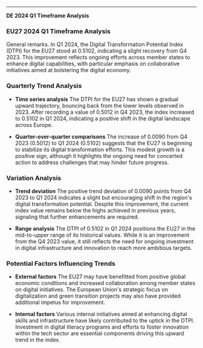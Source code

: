 ---

**DE 2024 Q1 Timeframe Analysis**

### EU27 2024 Q1 Timeframe Analysis

General remarks. In Q1 2024, the Digital Transformation Potential Index (DTPI) for the EU27 stood at 0.5102, indicating a slight recovery from Q4 2023. This improvement reflects ongoing efforts across member states to enhance digital capabilities, with particular emphasis on collaborative initiatives aimed at bolstering the digital economy.

### Quarterly Trend Analysis

- **Time series analysis**
  The DTPI for the EU27 has shown a gradual upward trajectory, bouncing back from the lower levels observed in 2023. After recording a value of 0.5012 in Q4 2023, the index increased to 0.5102 in Q1 2024, indicating a positive shift in the digital landscape across Europe.

- **Quarter-over-quarter comparisons**
  The increase of 0.0090 from Q4 2023 (0.5012) to Q1 2024 (0.5102) suggests that the EU27 is beginning to stabilize its digital transformation efforts. This modest growth is a positive sign, although it highlights the ongoing need for concerted action to address challenges that may hinder future progress.

### Variation Analysis

- **Trend deviation**
  The positive trend deviation of 0.0090 points from Q4 2023 to Q1 2024 indicates a slight but encouraging shift in the region's digital transformation potential. Despite this improvement, the current index value remains below the highs achieved in previous years, signaling that further enhancements are required.

- **Range analysis**
  The DTPI of 0.5102 in Q1 2024 positions the EU27 in the mid-to-upper range of its historical values. While it is an improvement from the Q4 2023 value, it still reflects the need for ongoing investment in digital infrastructure and innovation to reach more ambitious targets.

### Potential Factors Influencing Trends

- **External factors**
  The EU27 may have benefitted from positive global economic conditions and increased collaboration among member states on digital initiatives. The European Union's strategic focus on digitalization and green transition projects may also have provided additional impetus for improvement.

- **Internal factors**
  Various internal initiatives aimed at enhancing digital skills and infrastructure have likely contributed to the uptick in the DTPI. Investment in digital literacy programs and efforts to foster innovation within the tech sector are essential components driving this upward trend in the index.


<!-- --- -->